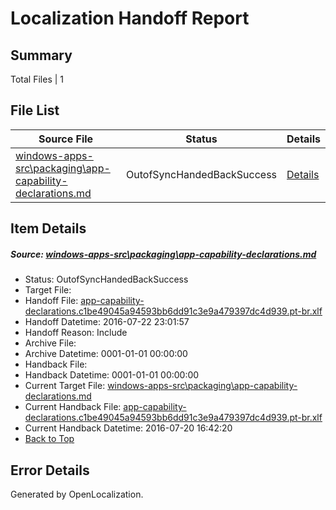 # <a name='report-top'></a> Localization Handoff Report

## Summary
 Total Files | 1

## File List
 Source File | Status | Details 
 ----------- | ------ | ------- 
 [windows-apps-src\packaging\app-capability-declarations.md](https://github.com/Microsoft/windows-apps/blob/d9e74f8876b426f8c81da70c33fadb9b9b0358c7/windows-apps-src/packaging/app-capability-declarations.md) | OutofSyncHandedBackSuccess | [Details](#07833c6503aec75fc302f7717fc08cb96a3cc8fb3508)

## Item Details
##### <a name='07833c6503aec75fc302f7717fc08cb96a3cc8fb3508'></a> Source: [windows-apps-src\packaging\app-capability-declarations.md](https://github.com/Microsoft/windows-apps/blob/d9e74f8876b426f8c81da70c33fadb9b9b0358c7/windows-apps-src/packaging/app-capability-declarations.md)
* Status: OutofSyncHandedBackSuccess
* Target File: 
* Handoff File: [app-capability-declarations.c1be49045a94593bb6dd91c3e9a479397dc4d939.pt-br.xlf](https://github.com/Microsoft/WDG.handoff/blob/aa56fb3364a187cfd58848b57df2895b946e442d/ol-handoff/Microsoft/windows-apps.pt-br/master/app-capability-declarations.c1be49045a94593bb6dd91c3e9a479397dc4d939.pt-br.xlf)
* Handoff Datetime: 2016-07-22 23:01:57
* Handoff Reason: Include
* Archive File: 
* Archive Datetime: 0001-01-01 00:00:00
* Handback File: 
* Handback Datetime: 0001-01-01 00:00:00
* Current Target File: [windows-apps-src\packaging\app-capability-declarations.md](https://github.com/Microsoft/windows-apps.pt-br/blob/dbf044f5167007197ae221733c90ee5d3e669f73/windows-apps-src/packaging/app-capability-declarations.md)
* Current Handback File: [app-capability-declarations.c1be49045a94593bb6dd91c3e9a479397dc4d939.pt-br.xlf](https://github.com/Microsoft/WDG.handback/blob/cbf08cbc88fac88dd61c866fefb7cd76d2b0d9a8/ol-handback/Microsoft/windows-apps.pt-br/master/app-capability-declarations.c1be49045a94593bb6dd91c3e9a479397dc4d939.pt-br.xlf)
* Current Handback Datetime: 2016-07-20 16:42:20
* [Back to Top](#report-top)


## Error Details

Generated by OpenLocalization.
